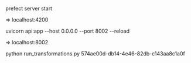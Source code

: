 

prefect server start

=> localhost:4200

uvicorn api:app --host 0.0.0.0 --port 8002 --reload

=> localhost:8002


python run_transformations.py 574ae00d-db14-4e46-82db-c143aa8c1a0f